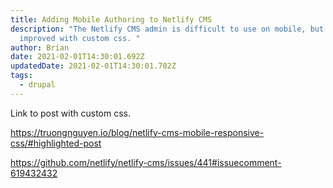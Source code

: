 ```yaml
---
title: Adding Mobile Authoring to Netlify CMS
description: "The Netlify CMS admin is difficult to use on mobile, but can be
  improved with custom css. "
author: Brian
date: 2021-02-01T14:30:01.692Z
updatedDate: 2021-02-01T14:30:01.702Z
tags:
  - drupal
---
```

Link to post with custom css.

https://truongnguyen.io/blog/netlify-cms-mobile-responsive-css/#highlighted-post

https://github.com/netlify/netlify-cms/issues/441#issuecomment-619432432